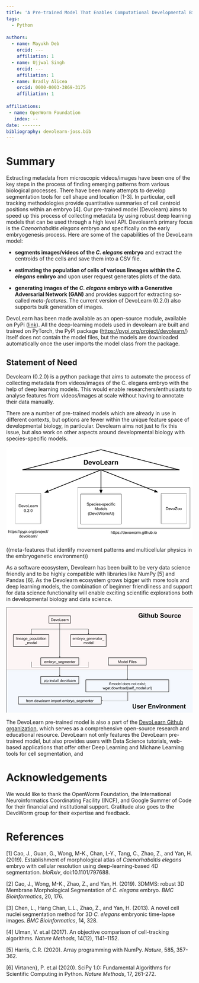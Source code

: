 ```yaml
---  
title: 'A Pre-trained Model That Enables Computational Developmental Biology Research and Education'  
tags:  
  - Python  

authors:  
  - name: Mayukh Deb  
    orcid: ---  
    affiliation: 1  
  - name: Ujjwal Singh  
    orcid: ---  
    affiliation: 1  
  - name: Bradly Alicea  
    orcid: 0000-0003-3869-3175  
    affiliation: 1  
    
affiliations:  
 - name: OpenWorm Foundation  
   index: --  
date: -------  
bibliography: devolearn-joss.bib  
---  
```


# Summary
Extracting metadata from microscopic videos/images have been one of the key steps in the process of finding emerging patterns from various biological processes. There have been many attempts to develop segmentation tools for cell shape and location [1-3]. In particular, cell tracking methodologies provide quantitative summaries of cell centroid positions within an embryo [4]. Our pre-trained model (Devolearn) aims to speed up this process of collecting metadata by using robust deep learning models that can be used through a high level API. Devolearn’s primary focus is the _Caenorhabditis elegans_ embryo and specifically on the early embryogenesis process. Here are some of the capabilities of the DevoLearn model:

* **segments images/videos of the _C. elegans_ embryo** and extract the centroids of the cells and save them into a CSV file.  

* **estimating the population of cells of various lineages within the _C. elegans_ embryo** and upon user request generates plots of the data.  

* **generating images of the _C. elegans_ embryo with a Generative Adversarial Network (GAN)** and provides support for extracting so-called _meta-features_. The current version of DevoLearn (0.2.0) also supports bulk generation of images.  

DevoLearn has been made available as an open-source module, available on PyPi ([link](https://pypi.org/project/devolearn/)). All the deep-learning models used in devolearn are built and trained on PyTorch, the PyPI package (https://pypi.org/project/devolearn/) itself does not contain the model files, but the models are downloaded automatically once the user imports the model class from the package. 

## Statement of Need
Devolearn (0.2.0) is a python package that aims to automate the process of collecting metadata from videos/images of the C. elegans embryo with the help of deep learning models. This would enable researchers/enthusiasts to analyse features from videos/images at scale without having to annotate their data manually. 

There are a number of pre-trained models which are already in use in different contexts, but options are fewer within the unique feature space of developmental biology, in particular. Devolearn aims not just to fix this issue, but also work on other aspects around developmental biology with species-specific models. 

<P>
  <IMG SRC="https://github.com/DevoLearn/Education/blob/master/DevoLearn%20Umbrella.png">
</P>
  
((meta-features that identify movement patterns and multicellular physics in the embryogenetic environment))

As a software ecosystem, Devolearn has been built to be very data science friendly and to be highly compatible with libraries like NumPy [5] and Pandas [6]. As the Devolearn ecosystem grows bigger with more tools and deep learning models, the combination of beginner friendliness and support for data science functionality will enable exciting scientific explorations both in developmental biology and data science. 

<P>
  <IMG SRC="https://github.com/DevoLearn/Education/blob/master/DevoLearn%20Schematic.png">
</P>

The DevoLearn pre-trained model is also a part of the [DevoLearn Github organization](https://github.com/devolearn), which serves as a comprehensive open-source research and educational resource. DevoLearn not only features the DevoLearn pre-trained model, but also provides users with Data Science tutorials, web-based applications that offer other Deep Learning and Michane Learning tools for cell segmentation, and 

# Acknowledgements
We would like to thank the OpenWorm Foundation, the International Neuroinformatics Coordinating Facility (INCF), and Google Summer of Code for their financial and institutional support. Gratitude also goes to the DevoWorm group for their expertise and feedback.

# References
[1] Cao, J., Guan, G., Wong, M-K., Chan, L-Y., Tang, C., Zhao, Z., and Yan, H. (2019). Establishment of morphological atlas of _Caenorhabditis elegans_ embryo with cellular resolution using deep-learning-based 4D segmentation. _bioRxiv_, doi:10.1101/797688.

[2] Cao, J., Wong, M-K., Zhao, Z., and Yan, H. (2019). 3DMMS: robust 3D Membrane Morphological Segmentation of _C. elegans_ embryo. _BMC Bioinformatics_, 20, 176.

[3] Chen, L., Hang Chan, L.L., Zhao, Z., and Yan, H. (2013). A novel cell nuclei segmentation method for 3D _C. elegans_ embryonic time-lapse images. _BMC Bioinformatics_, 14, 328.

[4] Ulman, V. et.al (2017). An objective comparison of cell-tracking algorithms. _Nature Methods_, 14(12), 1141–1152.

[5] Harris, C.R. (2020). Array programming with NumPy. _Nature_, 585, 357-362.

[6] Virtanen}, P. et.al (2020). SciPy 1.0: Fundamental Algorithms for Scientific Computing in Python. _Nature Methods_, 17, 261-272.
